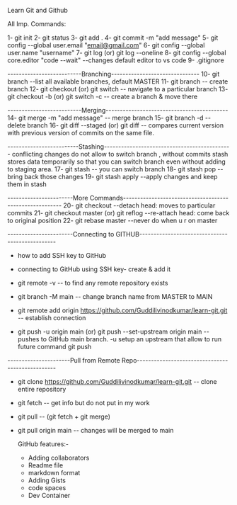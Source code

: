 Learn Git and Github

All Imp. Commands:

1- git init
2- git status
3- git add . 
4- git commit -m "add message"
5- git config --global user.email "email@gmail.com"
6- git config --global user.name "username"
7- git log (or) git log --oneline
8- git config --global core.editor "code --wait"                        	--changes default editor to vs code
9- .gitignore                                                          

--------------------------Branching-------------------------------
10- git branch                                                        		--list all available branches, default MASTER
11- git branch <branch name>                                          		-- create branch
12- git checkout <branch name>    (or) git switch <branch name>       		-- navigate to a particular branch
13- git checkout -b <branch name> (or) git switch -c <branch name>    		-- create a branch & move there

--------------------------Merging-------------------------------------------
14- git merge <branch-name> -m "add message"                          		-- merge branch
15- git branch -d <branch-name>                 		      		-- delete branch
16- git diff --staged	(or) git diff <id  id>					-- compares current version with previous version 									                                                                   of commits on the same file.

-------------------------Stashing---------------------------------------------
conflicting changes do not allow to switch branch , without commits
stash stores data temporarily so that you can switch branch even without adding to staging area.
17- git stash                                  					-- you can switch branch
18- git stash pop								-- bring back those changes
19- git stash apply								--apply changes and keep them in stash

-----------------------More Commands-------------------------------------------------------- 
20- git checkout <hash> 							--detach head: moves to particular commits
21- git checkout master	(or) git reflog						--re-attach head: come back to original position
22- git rebase master								--never do when u r on master

-----------------------Connecting to GITHUB------------------------------------------------
- how to add SSH key to GitHub 
- connecting to GitHub using SSH key- create & add it

- git remote -v									-- to find any remote repository exists
- git branch -M main								-- change branch name from MASTER to MAIN
- git remote add origin https://github.com/Guddilivinodkumar/learn-git.git	-- establish connection
- git push -u origin main (or) git push --set-upstream origin main 		-- pushes to GitHub main branch.
										   -u setup an upstream that allow to run 										   								   future command git push 

----------------------Pull from Remote Repo-------------------------------------------------
- git clone https://github.com/Guddilivinodkumar/learn-git.git			-- clone entire repository
- git fetch									-- get info but do not put in my work
- git pull 									-- (git fetch + git merge)
- git pull origin main								-- changes will be merged to main

	GitHub features:-
	 - Adding collaborators
	 - Readme file
	 - markdown format
	 - Adding Gists
	 - code spaces
	 - Dev Container

